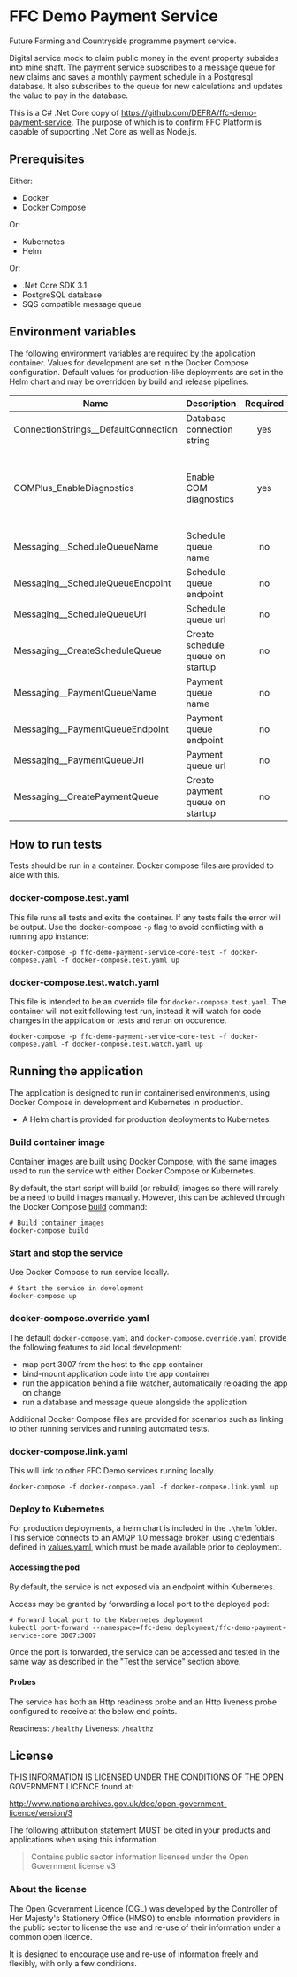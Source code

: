 # FFC Demo Payment Service
Future Farming and Countryside programme payment service.

Digital service mock to claim public money in the event property subsides into mine shaft.  The payment service subscribes to a message queue for new claims and saves a monthly payment schedule in a Postgresql database.  It also subscribes to the queue for new calculations and updates the value to pay in the database.

This is a C# .Net Core copy of https://github.com/DEFRA/ffc-demo-payment-service.  The purpose of which is to confirm FFC Platform is capable of supporting .Net Core as well as Node.js.

## Prerequisites

Either:
- Docker
- Docker Compose

Or:
- Kubernetes
- Helm

Or:
- .Net Core SDK 3.1
- PostgreSQL database
- SQS compatible message queue

## Environment variables

The following environment variables are required by the application container. Values for development are set in the Docker Compose configuration. Default values for production-like deployments are set in the Helm chart and may be overridden by build and release pipelines.

| Name                                | Description                  | Required | Default     | Valid                       | Notes |
|-------------------------------------|------------------------------|:--------:|-------------|-----------------------------|-------|
| ConnectionStrings__DefaultConnection| Database connection string   | yes      |             |                             |       |
| COMPlus_EnableDiagnostics           | Enable COM diagnostics       | yes      |             |                             | Should be set to 0 when running in Kubernetes read only file system      |
| Messaging__ScheduleQueueName        | Schedule queue name          | no       | schedule    |                             |       |
| Messaging__ScheduleQueueEndpoint    | Schedule queue endpoint      | no       | http://localhost:9324 |                   |       |
| Messaging__ScheduleQueueUrl         | Schedule queue url           | no       | http://localhost:9324/queue/schedule |    |       |
| Messaging__CreateScheduleQueue      | Create schedule queue on startup | no   | true        |                             |       |
| Messaging__PaymentQueueName         | Payment queue name           | no       | payment     |                             |       |
| Messaging__PaymentQueueEndpoint     | Payment queue endpoint       | no       | http://localhost:9324 |                   |       |
| Messaging__PaymentQueueUrl          | Payment queue url            | no       | http://localhost:9324/queue/payment |     |       |
| Messaging__CreatePaymentQueue       | Create payment queue on startup | no    | false       |                             |       |

## How to run tests
Tests should be run in a container.  Docker compose files are provided to aide with this.

### docker-compose.test.yaml
This file runs all tests and exits the container. If any tests fails the error will be output. Use the docker-compose `-p` flag to avoid conflicting with a running app instance:

`docker-compose -p ffc-demo-payment-service-core-test -f docker-compose.yaml -f docker-compose.test.yaml up`

### docker-compose.test.watch.yaml
This file is intended to be an override file for `docker-compose.test.yaml`.  The container will not exit following test run, instead it will watch for code changes in the application or tests and rerun on occurence.

`docker-compose -p ffc-demo-payment-service-core-test -f docker-compose.yaml -f docker-compose.test.watch.yaml up`

## Running the application
The application is designed to run in containerised environments, using Docker Compose in development and Kubernetes in production.
- A Helm chart is provided for production deployments to Kubernetes.

### Build container image
Container images are built using Docker Compose, with the same images used to run the service with either Docker Compose or Kubernetes.

By default, the start script will build (or rebuild) images so there will rarely be a need to build images manually. However, this can be achieved through the Docker Compose [build](https://docs.docker.com/compose/reference/build/) command:

```
# Build container images
docker-compose build
```

### Start and stop the service
Use Docker Compose to run service locally.

```
# Start the service in development
docker-compose up
```

### docker-compose.override.yaml

The default `docker-compose.yaml` and `docker-compose.override.yaml` provide the following features to aid local development:

- map port 3007 from the host to the app container
- bind-mount application code into the app container
- run the application behind a file watcher, automatically reloading the app on change
- run a database and message queue alongside the application

Additional Docker Compose files are provided for scenarios such as linking to other running services and running automated tests.

### docker-compose.link.yaml
This will link to other FFC Demo services running locally.

`docker-compose -f docker-compose.yaml -f docker-compose.link.yaml up`

### Deploy to Kubernetes

For production deployments, a helm chart is included in the `.\helm` folder. This service connects to an AMQP 1.0 message broker, using credentials defined in [values.yaml](./helm/ffc-demo-payment-service-core/values.yaml), which must be made available prior to deployment.

#### Accessing the pod
By default, the service is not exposed via an endpoint within Kubernetes.

Access may be granted by forwarding a local port to the deployed pod:

```
# Forward local port to the Kubernetes deployment
kubectl port-forward --namespace=ffc-demo deployment/ffc-demo-payment-service-core 3007:3007
```

Once the port is forwarded, the service can be accessed and tested in the same way as described in the "Test the service" section above.

#### Probes
The service has both an Http readiness probe and an Http liveness probe configured to receive at the below end points.

Readiness: `/healthy`
Liveness: `/healthz`

## License
THIS INFORMATION IS LICENSED UNDER THE CONDITIONS OF THE OPEN GOVERNMENT LICENCE found at:

<http://www.nationalarchives.gov.uk/doc/open-government-licence/version/3>

The following attribution statement MUST be cited in your products and applications when using this information.

> Contains public sector information licensed under the Open Government license v3

### About the license
The Open Government Licence (OGL) was developed by the Controller of Her Majesty's Stationery Office (HMSO) to enable information providers in the public sector to license the use and re-use of their information under a common open licence.

It is designed to encourage use and re-use of information freely and flexibly, with only a few conditions.
